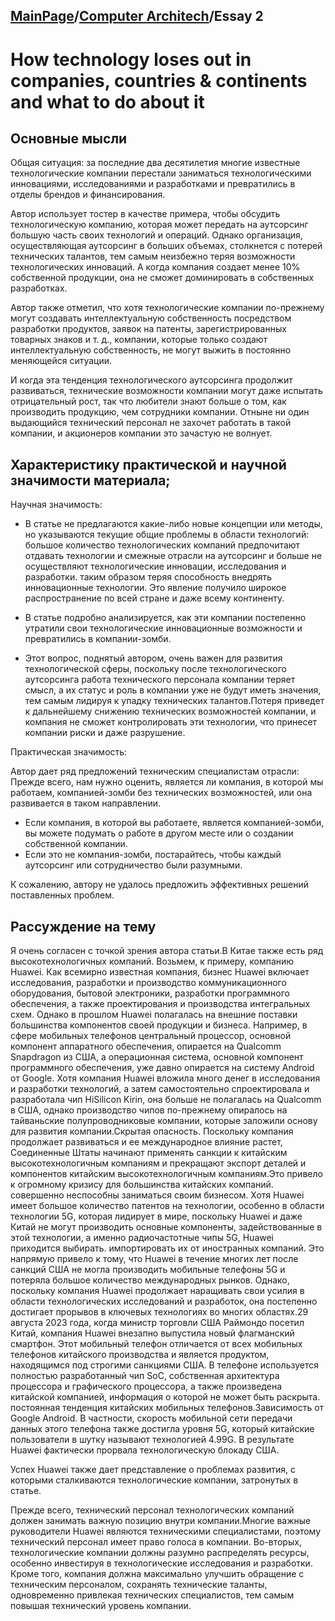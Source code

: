 ## [MainPage](../index.md)/[Computer Architech](README.md)/Essay 2

# How technology loses out in companies, countries & continents and what to do about it

## Основные мысли

Общая ситуация: за последние два десятилетия многие известные технологические компании перестали заниматься технологическими инновациями, исследованиями и разработками и превратились в отделы брендов и финансирования.

Автор использует тостер в качестве примера, чтобы обсудить технологическую компанию, которая может передать на аутсорсинг большую часть своих технологий и операций. Однако организация, осуществляющая аутсорсинг в больших объемах, столкнется с потерей технических талантов, тем самым неизбежно теряя возможности технологических инноваций. А когда компания создает менее 10% собственной продукции, она не сможет доминировать в собственных разработках.

Автор также отметил, что хотя технологические компании по-прежнему могут создавать интеллектуальную собственность посредством разработки продуктов, заявок на патенты, зарегистрированных товарных знаков и т. д., компании, которые только создают интеллектуальную собственность, не могут выжить в постоянно меняющейся ситуации.

И когда эта тенденция технологического аутсорсинга продолжит развиваться, технические возможности компании могут даже испытать отрицательный рост, так что любители знают больше о том, как производить продукцию, чем сотрудники компании. Отныне ни один выдающийся технический персонал не захочет работать в такой компании, и акционеров компании это зачастую не волнует.

## Характеристику практической и научной значимости материала;

Научная значимость:

- В статье не предлагаются какие-либо новые концепции или методы, но указываются текущие общие проблемы в области технологий: большое количество технологических компаний предпочитают отдавать технологии и смежные отрасли на аутсорсинг и больше не осуществляют технологические инновации, исследования и разработки. таким образом теряя способность внедрять инновационные технологии. Это явление получило широкое распространение по всей стране и даже всему континенту.

- В статье подробно анализируется, как эти компании постепенно утратили свои технологические инновационные возможности и превратились в компании-зомби.

- Этот вопрос, поднятый автором, очень важен для развития технологической сферы, поскольку после технологического аутсорсинга работа технического персонала компании теряет смысл, а их статус и роль в компании уже не будут иметь значения, тем самым лидируя к упадку технических талантов.Потеря приведет к дальнейшему снижению технических возможностей компании, и компания не сможет контролировать эти технологии, что принесет компании риски и даже разрушение.

Практическая значимость:

Автор дает ряд предложений техническим специалистам отрасли:
Прежде всего, нам нужно оценить, является ли компания, в которой мы работаем, компанией-зомби без технических возможностей, или она развивается в таком направлении.
- Если компания, в которой вы работаете, является компанией-зомби, вы можете подумать о работе в другом месте или о создании собственной компании.
- Если это не компания-зомби, постарайтесь, чтобы каждый аутсорсинг или сотрудничество были разумными.

К сожалению, автору не удалось предложить эффективных решений поставленных проблем.

## Рассуждение на тему

Я очень согласен с точкой зрения автора статьи.В Китае также есть ряд высокотехнологичных компаний. Возьмем, к примеру, компанию Huawei. Как всемирно известная компания, бизнес Huawei включает исследования, разработки и производство коммуникационного оборудования, бытовой электроники, разработки программного обеспечения, а также проектирования и производства интегральных схем. Однако в прошлом Huawei полагалась на внешние поставки большинства компонентов своей продукции и бизнеса. Например, в сфере мобильных телефонов центральный процессор, основной компонент аппаратного обеспечения, опирается на Qualcomm Snapdragon из США, а операционная система, основной компонент программного обеспечения, уже давно опирается на систему Android от Google. Хотя компания Huawei вложила много денег в исследования и разработки технологий, а затем самостоятельно спроектировала и разработала чип HiSilicon Kirin, она больше не полагалась на Qualcomm в США, однако производство чипов по-прежнему опиралось на тайваньские полупроводниковые компании, которые заложили основу для развития компании.Скрытая опасность. Поскольку компания продолжает развиваться и ее международное влияние растет, Соединенные Штаты начинают применять санкции к китайским высокотехнологичным компаниям и прекращают экспорт деталей и компонентов китайским высокотехнологичным компаниям.Это привело к огромному кризису для большинства китайских компаний. совершенно неспособны заниматься своим бизнесом. Хотя Huawei имеет большое количество патентов на технологии, особенно в области технологии 5G, которая лидирует в мире, поскольку Huawei и даже Китай не могут производить основные компоненты, задействованные в этой технологии, а именно радиочастотные чипы 5G, Huawei приходится выбирать. импортировать их от иностранных компаний. Это напрямую привело к тому, что Huawei в течение многих лет после санкций США не могла производить мобильные телефоны 5G и потеряла большое количество международных рынков. Однако, поскольку компания Huawei продолжает наращивать свои усилия в области технологических исследований и разработок, она постепенно достигает прорывов в ключевых технологиях во многих областях.29 августа 2023 года, когда министр торговли США Раймондо посетил Китай, компания Huawei внезапно выпустила новый флагманский смартфон. Этот мобильный телефон отличается от всех мобильных телефонов китайского производства и является продуктом, находящимся под строгими санкциями США. В телефоне используется полностью разработанный чип SoC, собственная архитектура процессора и графического процессора, а также произведена китайской компанией, информация о которой не может быть раскрыта. постоянная тенденция китайских мобильных телефонов.Зависимость от Google Android. В частности, скорость мобильной сети передачи данных этого телефона также достигла уровня 5G, который китайские пользователи в шутку называют технологией 4.99G. В результате Huawei фактически прорвала технологическую блокаду США.

Успех Huawei также дает представление о проблемах развития, с которыми сталкиваются технологические компании, затронутых в статье.

Прежде всего, технический персонал технологических компаний должен занимать важную позицию внутри компании.Многие важные руководители Huawei являются техническими специалистами, поэтому технический персонал имеет право голоса в компании.
Во-вторых, технологические компании должны разумно распределять ресурсы, особенно инвестируя в технологические исследования и разработки.
Кроме того, компания должна максимально улучшить обращение с техническим персоналом, сохранять технические таланты, одновременно привлекая технических специалистов, тем самым повышая технический уровень компании.